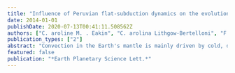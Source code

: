 ```yaml
---
title: "Influence of Peruvian flat-subduction dynamics on the evolution of western Amazonia"
date: 2014-01-01
publishDate: 2020-07-13T00:41:11.508562Z
authors: ["C. aroline M. . Eakin", "C. arolina Lithgow-Bertelloni", "F. ederico M. . Davila"]
publication_types: ["2"]
abstract: "Convection in the Earth's mantle is mainly driven by cold, dense subducting slabs, but relatively little is known about how 3D variations in slab morphology and buoyancy affect mantle flow or how the surface above deforms in response (i.e. dynamic topography). We investigate this problem by studying the dynamics of an active region of flat-slab subduction located in Peru in South America. Here the slab geometry is well known, based on the regional seismicity, and we have observations from the local geological record to validate our models. Of particular interest is the widespread subsidence and deposition of the Solimoes Formation across western Amazonia that coincided with the development of the Peruvian flat-slab during the Mid-Late Miocene. This formation covers an extensive area from the foredeep to the Purus Arch located similar to 2000 km away from the trench. Close to the Andes the preservation of several kilometers of sedimentary thicknesses can be easily accounted for by flexure. Based on an estimate of the Andean loading we predict 2.8 to 3.6 km of accommodation space that spans 100 km. The spatial and temporal history of the Solimoes Formation however, particularly the thick distal foreland accumulations up to 1.2 km deep, can only be matched with the addition of a longer-wavelength dynamic source of topography. Following the transition from normal to flat subduction, we predict over 1 km of dynamic subsidence (similar to 1500 km wide) that propagates over 1000 km away from the trench, tracking the subduction leading edge. This is followed by a pulse of dynamic uplift over the flat segment behind it. We therefore propose that a combination of uplift, flexure and dynamic topography during slab flattening in Peru is responsible for the sedimentation history and landscape evolution of western Amazonia that eventually led to the configuration of the Amazon Drainage Basin we know today. (C) 2014 Elsevier B.V. All rights reserved."
featured: false
publication: "*Earth Planetary Science Lett.*"
---
```


